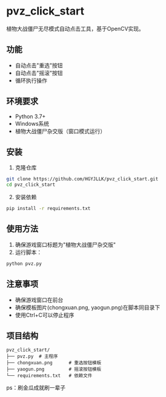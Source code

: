 # pvz_click_start

植物大战僵尸无尽模式自动点击工具，基于OpenCV实现。

## 功能
- 自动点击"重选"按钮
- 自动点击"摇滚"按钮
- 循环执行操作

## 环境要求
- Python 3.7+
- Windows系统
- 植物大战僵尸杂交版（窗口模式运行）

## 安装
1. 克隆仓库
```bash
git clone https://github.com/HGYJLLK/pvz_click_start.git
cd pvz_click_start
```

2. 安装依赖
```bash
pip install -r requirements.txt
```

## 使用方法
1. 确保游戏窗口标题为"植物大战僵尸杂交版"
2. 运行脚本：
```bash
python pvz.py
```

## 注意事项
- 确保游戏窗口在前台
- 确保模板图片(chongxuan.png, yaogun.png)在脚本同目录下
- 使用Ctrl+C可以停止程序

## 项目结构
```
pvz_click_start/
├── pvz.py  # 主程序
├── chongxuan.png      # 重选按钮模板
├── yaogun.png         # 摇滚按钮模板
└── requirements.txt   # 依赖文件
```

ps：刷金瓜成就刷一辈子
